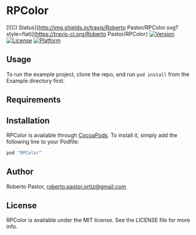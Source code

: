 # RPColor

[![CI Status](http://img.shields.io/travis/Roberto Pastor/RPColor.svg?style=flat)](https://travis-ci.org/Roberto Pastor/RPColor)
[![Version](https://img.shields.io/cocoapods/v/RPColor.svg?style=flat)](http://cocoapods.org/pods/RPColor)
[![License](https://img.shields.io/cocoapods/l/RPColor.svg?style=flat)](http://cocoapods.org/pods/RPColor)
[![Platform](https://img.shields.io/cocoapods/p/RPColor.svg?style=flat)](http://cocoapods.org/pods/RPColor)

## Usage

To run the example project, clone the repo, and run `pod install` from the Example directory first.

## Requirements

## Installation

RPColor is available through [CocoaPods](http://cocoapods.org). To install
it, simply add the following line to your Podfile:

```ruby
pod "RPColor"
```

## Author

Roberto Pastor, roberto.pastor.ortiz@gmail.com

## License

RPColor is available under the MIT license. See the LICENSE file for more info.
